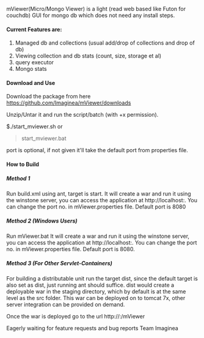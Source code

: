 mViewer(Micro/Mongo Viewer) is a light (read web based like Futon for couchdb) GUI for mongo db which does not need any install steps.

#### Current Features are:

   1. Managed db and collections (usual add/drop of collections and drop of db)
   2. Viewing collection and db stats (count, size, storage et al)
   3. query executor
   4. Mongo stats

#### Download and Use

Download the package from here https://github.com/Imaginea/mViewer/downloads

Unzip/Untar it and run the script/batch (with +x permission).

$./start_mviewer.sh <port> 
or
>start_mviewer.bat <port>

port is optional, if not given it'll take the default port from properties file.


#### How to Build


##### Method 1
Run build.xml using ant, target is start. It will create a war and run it using the winstone server, you can access the application at http://localhost:<port-no>. You can change the port no. in mViewer.properties file. Default port is 8080

##### Method 2 (Windows Users)
Run mViewer.bat It will create a war and run it using the winstone server, you can access the application at http://localhost:<port-no>. You can change the port no. in mViewer.properties file. Default port is 8080.


##### Method 3 (For Other Servlet-Containers)

For building a distributable unit run the target dist, since the default target is also set as dist, just running ant should suffice. dist would create a deployable war in the staging directory, which by default is at the same level as the src folder.
This war can be deployed on to tomcat 7x, other server integration can be provided on demand.

Once the war is deployed go to the url http://<server-ip>:<http-port>/mViewer


Eagerly waiting for feature requests and bug reports
Team Imaginea

